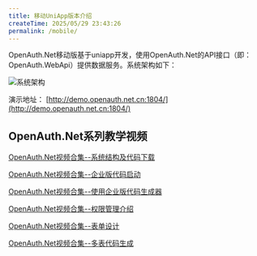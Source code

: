 ```yaml
---
title: 移动UniApp版本介绍
createTime: 2025/05/29 23:43:26
permalink: /mobile/
---
```


OpenAuth.Net移动版基于uniapp开发，使用OpenAuth.Net的API接口（即：OpenAuth.WebApi）提供数据服务。系统架构如下：

![系统架构](http://img.openauth.net.cn/系统架构.png)

演示地址： [http://demo.openauth.net.cn:1804/](http://demo.openauth.net.cn:1804/)


## OpenAuth.Net系列教学视频

[OpenAuth.Net视频合集--系统结构及代码下载](https://www.bilibili.com/video/BV1Z1421q7xU/)

[OpenAuth.Net视频合集--企业版代码启动](https://www.bilibili.com/video/BV1KSuQebEek/)

[OpenAuth.Net视频合集--使用企业版代码生成器](https://www.bilibili.com/video/BV1JCuyeaEFp/)

[OpenAuth.Net视频合集--权限管理介绍](https://www.bilibili.com/video/BV1M9KeejENf/)

[OpenAuth.Net视频合集--表单设计](https://www.bilibili.com/video/BV1dagEeFEVA/)

[OpenAuth.Net视频合集--多表代码生成](https://www.bilibili.com/video/BV1r4J3zAEsx/)







